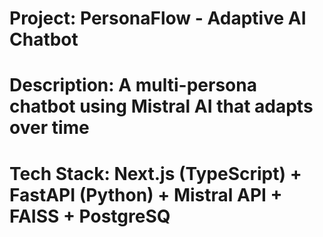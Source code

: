# Project: PersonaFlow - Adaptive AI Chatbot 
# Description: A multi-persona chatbot using Mistral AI that adapts over time 
# Tech Stack: Next.js (TypeScript) + FastAPI (Python) + Mistral API + FAISS + PostgreSQ
